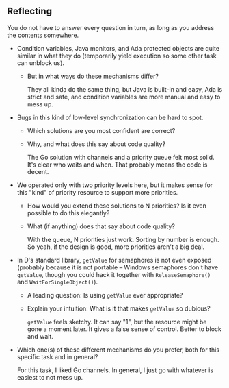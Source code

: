 ## Reflecting 

You do not have to answer every question in turn, as long as you address the contents somewhere.

- Condition variables, Java monitors, and Ada protected objects are quite similar in what they do (temporarily yield execution so some other task can unblock us).  
  - But in what ways do these mechanisms differ?

    They all kinda do the same thing, but Java is built-in and easy, Ada is strict and safe, and condition variables are more manual and easy to mess up.

- Bugs in this kind of low-level synchronization can be hard to spot.  
  - Which solutions are you most confident are correct?  
  - Why, and what does this say about code quality?

    The Go solution with channels and a priority queue felt most solid. It's clear who waits and when. That probably means the code is decent.

- We operated only with two priority levels here, but it makes sense for this "kind" of priority resource to support more priorities.  
  - How would you extend these solutions to N priorities? Is it even possible to do this elegantly?  
  - What (if anything) does that say about code quality?

    With the queue, N priorities just work. Sorting by number is enough. So yeah, if the design is good, more priorities aren't a big deal.

- In D's standard library, `getValue` for semaphores is not even exposed (probably because it is not portable – Windows semaphores don't have `getValue`, though you could hack it together with `ReleaseSemaphore()` and `WaitForSingleObject()`).  
  - A leading question: Is using `getValue` ever appropriate?  
  - Explain your intuition: What is it that makes `getValue` so dubious?

    `getValue` feels sketchy. It can say "1", but the resource might be gone a moment later. It gives a false sense of control. Better to block and wait.

- Which one(s) of these different mechanisms do you prefer, both for this specific task and in general?

    For this task, I liked Go channels. In general, I just go with whatever is easiest to not mess up.
